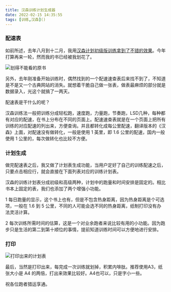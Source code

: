 ```yaml
---
title: 汉森训练计划生成器
date: 2022-02-15 14:35:55
tags: [训练,汉森]()
---
```

### 配速表

如前所述，去年八月到十二月，我用[汉森计划初级版训练拿到了不错的效果][2]。今年打算再来一轮，然而我的书已经被我划花了。

![划得不能看的原书]()

另外，去年刚准备开始训练时，偶然找到的一个配速速查表后来找不到了，不知道是不是又一个古典网站的消失。就想着干脆自己做一张表，做表最麻烦的部分就是数据录入，光这个就搞了一两天。

配速表是干什么的呢？

汉森训练法一般把训练分成轻松跑，速度跑，力量跑，节奏跑，LSD几种，每种都有对应的配速，在书上分布在不同的页面上。配速速查表就是在一个页面上把所有训练的对应配速的列出来，方便查询。并且都转化成每公里配速，翻译版本的《汉森》上面，对配速没有做转化，一般是使用 1 英里，即 1.6 公里的配速，国内一般使用 1 公里的，每次做转化也比较不方便。

### 计划生成

做完配速表之后，我又做了计划表生成功能，当用户定好了自己的训练配速之后，只要点击相应行，就会直接在下面列表对应的训练计划表。

汉森的训练计划表分成初级和高级两种，计划中的跑量和时间安排是固定的。相比书本上固定的表，我们也添加了两个增强小功能。

1 每日跑量的显示，这个书上也有，但是不包含热身距离，因为热身距离是个可选项，一般在 1.6 到 5 公里，不同的人可能会选不同的热身距离，纸制打印没有办法灵活计算。

2 每次训练所需时间的估算，这是一个对业余跑者来说比较有用的小功能。因为跑步只是生活的第二到第十顺位的事情，提前知道训练时间可以方便地进行安排。

### 打印
![打印出来的计划表]()

最后，当然是打印出来，每完成一次训练就划掉，积累内啡肽。推荐使用A3，纸张大小是 A4 的两倍，打出来效果比较好。A4也可以，只是字小一些。

祝各位跑者猎运享通。

[2]:	https://laihjx.com/2021/12/23/marathon2021/


